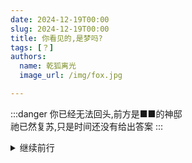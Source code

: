 ```yaml
---
date: 2024-12-19T00:00
slug: 2024-12-19T00:00
title: 你看见的,是梦吗?
tags: [？]
authors:
  name: 乾狐离光
  image_url: /img/fox.jpg

---
```


:::danger
你已经无法回头,前方是■■的神邸<br />祂已然复苏,只是时间还没有给出答案
:::

<details>
    <summary>继续前行</summary>

镜面逐渐析出裂痕<br />
世界远处高塔崩塌<br />
那里的人从不担忧<br />
他们无需思考明天<br />
梦中世界亦真亦假<br />
但见雨滴缓缓下落<br />
此地亦非应许之地<br />
神说不要继续前进<br />
洞见业已接触真相<br />
破碎镜面似心崩碎<br />
不要相信所见一切<br />
不要忘记这里是梦
    <details>
        <summary>密言</summary>

        S̷͔̝̘̫̘̮̦̈́̏̿͂̽͝G̵̢̱̥͙̱̓̑̊͞V̵̘̤̯̫̐͂͞͠ͅÿ̵̲̹̗͍̼̜̠͙́́͂͒͊̚͜Z̴̧̧̮͔̲̍̏̀͂͠͝Ș̶̪́̉̏̀̓̈́͆̕͠ͅB̷͓̫͖̻͙͌͛͑̋͌̈̃ḧ̴̟̦̯̏́͛̑̔͛̍̕c̵̡̰̞̜̔͗͘͘m̴̢̝͙̺̲̠̝͖̈́̆̈̇̍̂Ư̸̫̻̼̔́̂͋̀̾̏͞ĝ̸̪̦̞̘͖̗̟̔Ź̷̨̠͓̥̗̲͍̙̭̇̈́͛̌͑͆͞Ḧ̶̫͙̟̤̫̲̱̯͍̎́̚͠J̴̧̱͙͕͙̺́̋̍̆̏͒̄ḽ̴̨̛̜̫̼̈͌͒́͊͜Y̵̫͖̯͙͚͗̽̐̆W̴̡̡̹̬̬̦̱̿͐̔̀̽̈͘͞1̷̢̧̮͕͔͙̳͚͉́̊̐̏͞z̶͚̖̕Ļ̵̮̩̥̪̿͐̈́̌̈́̾͊́̐Č̵̡͉̫̽̐͜B̴̬̾̅̓̓̐̇̒̕0̶̱̬̗̂͂̈̓̀͛̕͝a̷̠̅̂̽̓̾Ǧ̵̻̼̾V̶̯̱̼͇̜̯̳̤̙̈̈́͐́̋y̷̡̩̯̩̕ͅZ̸͚̔̄͋̒͐S̴̨̛͎̬̳̥̰̟̞̤͊͝B̷̬̙͓̰̘̎̊͝p̸͇̗̂̽̆͘͝c̸̨͇̜̯͛̎̆͐̒͝ẙ̶̮̫͖̬̮̌̂B̵̫̮̗͗̆̓ṵ̶̯͔̥͕͇͈̲́̀̕b̷͉̞̫͂̐͞y̴̪͈̼̬̬̽B̸̮̹̎͆̂̀̈́s̴̨̥͕̘̐̂͗͛͋̈́̇b̵̝͚͙̥͈͚̩͂̔́̾͜3̵͎͍̈́̃̏̏͌̓͑́̕Ẓ̵̯̙̜̣̭̟́̓l̴̗͕̍̎͗̄̏̑̄͆̕Ị̸̡̨͈̖̖̠̓͐̋̔͝͠Ǵ̷̡̯̤̪͓̰̦͙h̸̻͐̇̇͑̎͘l̴̹̮̼̼͔̱͔̅̀̐̽́̽c̶̞͕̲̑͛̅̀̈̕̚m̸̢̧̛̮̺̤̼̟̝̔̌̓̎͜͠Ů̴̦͑̈́̑̏̿̌͊͌ͅs̴͕͇͚̰̦̖̓͗͗̑̕̕̚Į̴̟́̃̇̃̕̕͞H̶̫̳̭̤̹̲̥̦̣͞R̸̟̽͞ǫ̵̳̬̟͕̟͙̀̓͌̈͂̎͞͝Z̸̙̟̥̫̖̣̟̟͍͂X̷̛̼̺̝̗̼͚͆̐̒̈́̓̀̒͞J̷͙̯̲͖̠̲̳͛̉l̴̯̳͇͉̦̃̕ͅͅI̴̬̩͈͒͂͐̇́̚G̴̢̙̳̱̔͑͊̓͑͊͑̇͝l̸̳͔̩̯͗̎͝͝͝ͅz̸̛͉̣̥̲̘̞̕ͅḬ̸̢͉͚̙̰̔̽̓͐̉̀̈́͂͞G̸̺͎̩̤̦̗̊̍̽̓́̑5̶̨͍̜̋͆͂͊͘̚͝v̷͗̑ͅI̴̭̰̎̈́̇̔̽͂̈́̕H̸͙̩̻͙̝̟̖̖̝́͂̔̈́̾͋̈́͒R̶͕͔̻̠͚̗̟̤̼̿̎͆̀͌͋̎̕ò̴̩̜͇̜͋̕a̷̡̠̘̰̾͌̏̽̄W̷̪̥̯̔̀̈́̾͜5̷̥̘̌̀̄̾̓̍̉̕̕n̶̞̩̞̓̓Ī̷̮̮̜̦̩̦̭̻̅͋̓̎̕Ḩ̵̨̼̰͔̍́͋͒̅̐̒̕l̷̮̜͉̻̙̞͍͕̆̈́͌̓́v̸̡͓̭̟͉̠̥̟͗́̀͒̉d̵̫̝̫̬̃͛̿̏̃͋͑͠S̵̞͔̥̣͈̖̝̒̍̂͒̎̚Ḅ̶̧̫̰͖̎̈́͜͜h̵̨̤̭͚͚̙̃̎̒́̎̋̈́̽̈́c̶̘̹͍̫̪̗̙͂̋̿͋̏͒̇̚2̷̧̢̥̗̗̠̩͍͌̽͋s̵͙̤̼̹͎̍̎̀́̏͛̒͌̕ͅg̵̡͖͕̜͇̻͇̩̣̎̊͛̈Ẓ̷́̉͆͑̓̽m̷̼͑̀9̵̨̛̙͙̦̗̬̽y̷̙̘͙͔̗̦̗̿̅̈́̂͘Ḭ̵͔̻͛͂̒̅̑͠͝Ģ̴͎̜͙͓̓͂͗̃̌͌͞ḣ̷̛̆̈́̌̾̈́̓͜ḷ̶̦̩͓̥͓̱̬̜̃̋̍̓͂̈̚ç̷͖͖͙̒̿͂̾͋̌̉̈̕m̵̧̦̰̥͍͎̅̉͒͜Ŭ̶͚̳̏s̶̛̩̜͇̮͍͖̠̀̇̃̀͜I̸̛͉̯̩̳͈̤̰͔̰̓̊̎̍̽Ḧ̵͙͙̗̟̘͎͖̼́́͒̀Ŗ̴̢̦̬̪̻̜̦̽́̈́̀̎ͅ1̵̨̢̞̗̗͐͘c̷̬̗̠̦̙̰̓m̷̪̦͖̊̚4̸̝̈́̅̓̓̿͗͝g̵̡̜̒Ÿ̴̢͕͚̤̼̬̤̟̟́͂͋̎̇̃̏m̶̧̝̰̜̪̩̾͒̀̋̊̅͞F̶̛̦͔̹̫͈̹̯̳͊̍̓͋͊̽̕j̴̟̓á̵̡̖̣̊̃y̷̮̰̭̪̜̪̠̅̆͜ẁ̷͕̜̫̱̅̈́͒͐̉͞g̸͉̥̘̼̼̙̒̍͋̈́̈̏͋̂Z̷̧̨͔̤̤̅̏̋G̶͎̩͕̠̑͌̈́́̀͆̿̑̿͜9̴̱̦͖̔̆̚u̴̧̯̜̘̐̀J̶̤͍͈͇̅̋̆̌́3̵̱͕̻͚̭̱̹̠̩̿̆̈́́̿̾Q̶̢̺̖͕̙̰̺̞̬͑̍̇̊̏͞g̵̢̫͈͎̣̩͙͍͆̒̏͜a̶̧͕̙̞̦͚͋͂ͅͅ2̴͕͎̼̻͐̅͆͗̚͠͠V̶̡̬̣̖͙̦͂͒̄͐̌̓̕͞l̵̰̼̮͓̻͕͔̎̈ç̶̧̛̰̟̤̀̇Č̷̝͚͓̯̻̐̓B̵̪̝̹͍̬̳̱̿͛ǹ̶̦̦͆̃̑͊̕͘͝b̵̢̻͚̯͓̯͓͖͛̀2̸̩̐̇̎͌̒̈́l̵̡͎̍́̅͝ͅũ̸͈̲̘̼̰̲̠̺̬̄̽͛̈͐Z̵̰͆͒y̵̛̮̔́̈̚w̶̭͛g̸̰͙͔̠̫̞̍Ŗ̶̲̠̺̞̮̮͉́̐̔̑̈́̃̒2̴̢̢͎̜͚̓̈́͜͝9̵̭̝͎̃̑̏̿͊k̸̭̻̲̠͔̳̍͂͜Í̶̩̱̘̬̦̖̲̀̈̀́̅̕͝Ȟ̶̻̖̻͎̤̋̀̚d̸̖̙͓̈́̔̄p̴̳̝̟̘̬̘̥̳̔̇̈͛̑̃́̑ͅb̵̛͙̟̍̂́̊̀̔͞͠ͅǴ̴̤̫̪͆̉̿̒̈́͂̑w̵̡̯̰̎́̓͛͋͌͐̈̊g̴̳͖̦͚͈͎̼͆̿̽å̴̛͔̗̥͚͊͌̾̈2̸̢̢̢̰̹̟̮̭̪́l̵̛̼̲͌̂͂̓ṣ̶̡͈̌͌̔̚̕̕͘b̶̙̙͉̯̍C̴̬͚͉̞̼͉̎̽̈́͌̈͠B̴̦͔͔͂̃́͑5̶̼̘̮̗̆͛̊ͅb̷̝̪̤͌͊̾̄͝3̵̢̛̦̳͍̭͖̬̭͓̎̈́͐́̿̚U̸̻̙̎̔͜ͅ≠͔͉̥͈̯̜̾̊̋̉̾
        <iframe frameborder="no" border="0" marginwidth="0" marginheight="0" width="420" height="86" src="//music.163.com/outchain/player?type=2&id=1950497131&auto=1&height=66"></iframe>
    </details>
</details>